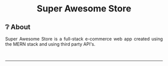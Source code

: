 <h1 align="center">Super Awesome Store</h1>

## ❔ About

<p align="justify">Super Awesome Store is a full-stack e-commerce web app created using the MERN stack and using third party API's.</p><br/>

---